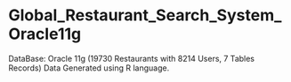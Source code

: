 # Global_Restaurant_Search_System_Oracle11g

DataBase: Oracle 11g (19730 Restaurants with 8214 Users, 7 Tables Records)
Data Generated using R language.
